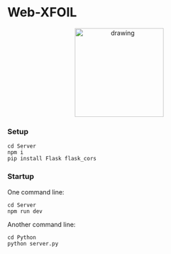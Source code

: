 # Web-XFOIL

<p align="center">
<img src="Server/src/assets/logo.png" alt="drawing" width="200">
</p>

### Setup
```
cd Server
npm i
pip install Flask flask_cors
```

### Startup

One command line:
```
cd Server
npm run dev
```

Another command line:
```
cd Python
python server.py
```